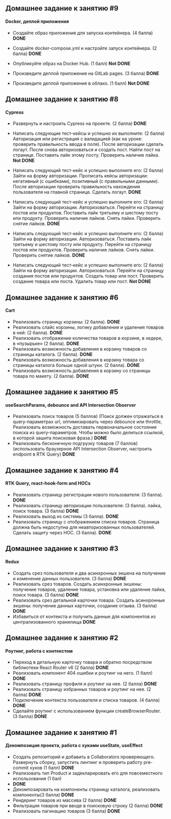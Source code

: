 ## Домашнее задание к занятию #9

#### Docker, деплой приложения

- Создайте образ приложения для запуска контейнера. (4 балла)
  **DONE**

- Создайте docker-compose.yml и настройте запуск контейнера. (2 балла)
  **DONE**

- Опубликуйте образ на Docker Hub. (1 балл)
  **Not DONE**

- Произведите деплой приложения на GitLab pages. (3 балла)
  **DONE**

- Произведите деплой приложения в облако. (1 балл)
  **Not DONE**

## Домашнее задание к занятию #8

#### Cypress

- Развернуть и настроить Cypress на проекте. (2 балла)
  **DONE**

- Написать следующие тест-кейсы и успешно их выполните: (2 балла)
  Авторизация или регистрация с валидацией (как на уроке: проверить правильность ввода в поля).
  После авторизации сделать логаут.
  После снова авторизоваться и создать пост.
  Найти пост на странице.
  Поставить лайк этому посту.
  Проверить наличие лайка.
  **Not DONE**

- Написать следующий тест-кейс и успешно выполните его: (2 балла)
  Зайти на форму авторизации.
  Прописать кейсы авторизации: негативный (с ошибками), позитивный (с правильными данными).
  После авторизации проверить правильность нахождения пользователя на главной странице.
  Сделать логаут.
  **DONE**

- Написать следующий тест-кейс и успешно выполните его: (2 балла)
  Зайти на форму авторизации.
  Авторизоваться.
  Перейти на страницу постов или продуктов.
  Поставить лайк третьему и шестому посту или продукту.
  Проверить наличие лайков.
  Снять лайки.
  Проверить снятие лайков.
  **DONE**

- Написать следующий тест-кейс и успешно выполните его: (2 балла)
  Зайти на форму авторизации.
  Авторизоваться.
  Поставить лайк третьему и шестому посту или продукту.
  Перейти на страницу постов или продуктов.
  Проверить наличие лайков.
  Снять лайки.
  Проверить снятие лайков.
  **DONE**

- Написать следующий тест-кейс и успешно выполните его: (2 балла)
  Зайти на форму авторизации.
  Авторизоваться.
  Перейти на страницу создания постов или продуктов.
  Создать товар или пост.
  Проверить создание товара или поста.
  Удалить товар или пост.
  **Not DONE**

## Домашнее задание к занятию #6

#### Cart

- Реализовать страницу корзины: (2 балла).
  **DONE**
- Реализовать слайс корзины, логику добавления и удаления товаров в ней: (2 балла).
  **DONE**
- Реализовать отображение количества товаров в корзине, в хедере, в «пузырьке» (2 балла).
  **DONE**
- Реализовать возможность добавления в корзину товаров со страницы каталога. (2 балла).
  **DONE**
- Реализовать возможность добавления в корзину товара со страницы каталога больше одной штуки. (2 балла).
  **DONE**
- Реализовать возможность добавления в корзину со страницы товара по макету. (2 балла).
  **DONE**

## Домашнее задание к занятию #5

#### useSearchParams, debounce and API Intersection Observer

- Реализовать поиск товаров (5 баллов)
  (Поиск должен отражаться в query-параметрах url, оптимизировать через debounce или throttle,
  Реализовать возможность доставать первоначальное состояние поиска из query-параметров. Чтобы можно было делиться
  ссылкой, в которой зашита поисковая фраза.)
  **DONE**
- Реализовать бесконечную подгрузку товаров (7 баллов)
  (использовать браузерное API Intersection Observer, настроить endpoint в RTK Query)
  **DONE**

## Домашнее задание к занятию #4

#### RTK Query, react-hook-form and HOCs

- Реализовать страницу регистрации нового пользователя: (3 балла).
  **DONE**
- Реализовать страницу авторизации пользователя: (3 балла).
  лайка, поиск товара. (3 балла)
  **DONE**
- Реализовать выход из системы (3 балла).
  **DONE**
- Реализовать страницу с отображением списка товаров. Страница должна быть недоступна для неавторизованных
  пользователей. Сделать защиту через HOC. (3 балла).
  **DONE**

## Домашнее задание к занятию #3

#### Redux

- Создать срез пользователя и два асинхронных экшена на получение и изменение данных пользователя. (3 балла)
  **DONE**
- Реализовать срез товаров. Создать асинхронные экшены: получение товаров, удаление товара, установка или удаление
  лайка, поиск товара. (3 балла)
  **DONE**
- Реализовать срез детальной карточки товара. Создать асинхронные экшены: получение данных карточки, создание отзыва. (3
  балла)
  **DONE**
- Избавиться от контекста и получить данные для компонентов из централизованного хранилища
  **DONE**

## Домашнее задание к занятию #2

#### Роутинг, работа с контекстом

- Переход в детальную карточку товара и обратно посредством библиотеки React Router v6 (2 балла)
  **DONE**
- Реализовать компонент 404 ошибки и роутинг на него. (1 балл)
  **DONE**
- Реализовать страницу профиля и роутинг на нее. (2 балла)
  **DONE**
- Реализовать страницу избранных товаров и роутинг на нее. (2 балла)
  **DONE**
- Подключение контекста пользователя и списка товаров. (4 балла)
  **DONE**
- Сделайте роутинг с использованием функции createBrowserRouter. (3 балла)
  **DONE**

## Домашнее задание к занятию #1

#### Декомпозиция проекта, работа с хуками useState, useEffect

- Создать репозиторий и добавить в Collaborators проверяющего. Развернуть сборку, запустить линтинг и
  проверить работу pre-commit хуков (1 балл)
  **DONE**
- Реализовать тип Product и задекларировать его для повсеместного использования (1 бал)
- **DONE**
- Декомпозировать на компоненты страницу каталога, реализовать компоненты(3 балла)
  **DONE**
- Рендеринг товаров из массива (2 балла)
  **DONE**
- Фильтрация товаров при вводе в поисковую строку (2 балла)
  **DONE**
- Реализовать пагинацию товаров (3 балла)
  **DONE**
